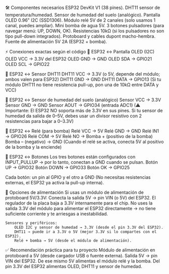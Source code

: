 🛠️ Componentes necesarios
    ESP32 DevKit V1 (38 pines).
    DHT11 sensor de temperatura/humedad.
    Sensor de humedad del suelo (analógico).
    Pantalla OLED 0.96" I2C (SSD1306).
    Módulo relé 5V de 2 canales (solo usamos 1 canal, puedes ampliar).
    Mini bomba de agua 5V.
    3 botones pulsadores (para navegar menú: UP, DOWN, OK).
    Resistencias 10kΩ (si los pulsadores no son tipo pull-down integrados).
    Protoboard y cables dupont macho-hembra.
    Fuente de alimentación 5V 2A (ESP32 + bomba).

⚡ Conexiones exactas según el código
📌 ESP32 ↔ Pantalla OLED (I2C)
    OLED VCC → 3.3V del ESP32
    OLED GND → GND
    OLED SDA → GPIO21
    OLED SCL → GPIO22

📌 ESP32 ↔ Sensor DHT11
    DHT11 VCC → 3.3V (o 5V, depende del módulo; ambos valen para ESP32)
    DHT11 GND → GND
    DHT11 DATA → GPIO13
(Si tu módulo DHT11 no tiene resistencia pull-up, pon una de 10kΩ entre DATA y VCC)

📌 ESP32 ↔ Sensor de humedad del suelo (analógico)
    Sensor VCC → 3.3V
    Sensor GND → GND
    Sensor AOUT → GPIO34 (entrada ADC1)
(⚠ Importante: El ESP32 NO soporta más de 3.3V en sus pines. Si tu sensor de humedad da salida de 0–5V, debes usar un divisor resistivo con 2 resistencias para bajar a 0–3.3V)

📌 ESP32 ↔ Relé (para bomba)
    Relé VCC → 5V
    Relé GND → GND
    Relé IN1 → GPIO26
    Relé COM → 5V
    Relé NO → Bomba + (positivo de la bomba)
    Bomba – (negativo) → GND
(Cuando el relé se activa, conecta 5V al positivo de la bomba y la enciende)

📌 ESP32 ↔ Botones
Los tres botones están configurados con INPUT_PULLUP → por lo tanto, conectan a GND cuando se pulsan.
    Botón UP → GPIO32
    Botón DOWN → GPIO33
    Botón OK → GPIO25

Cada botón: un pin al GPIO y el otro a GND
(No necesitas resistencias externas, el ESP32 ya activa la pull-up interna).

🔋 Opciones de alimentación
    Si usas un módulo de alimentación de protoboard 5V/3.3V:
        Conecta la salida 5V → pin VIN (o 5V) del ESP32.
        El regulador de la placa baja a 3.3V internamente para el chip.
        No uses la salida 3.3V del módulo para alimentar el ESP32 directamente → no tiene suficiente corriente y te arriesgas a inestabilidad.

    Sensores y periféricos:
        OLED I2C y sensor de humedad → 3.3V (desde el pin 3.3V del ESP32).
        DHT11 → puede ir a 3.3V o 5V (mejor 3.3V si lo compartes con el ESP32).
        Relé + bomba → 5V (desde el módulo de alimentación).

✅ Recomendación práctica para tu proyecto
    Módulo de alimentación en protoboard a 5V (desde cargador USB o fuente externa).
    Salida 5V → pin VIN del ESP32.
    De ese mismo 5V alimentas el módulo relé y la bomba.
    Del pin 3.3V del ESP32 alimentas OLED, DHT11 y sensor de humedad.

